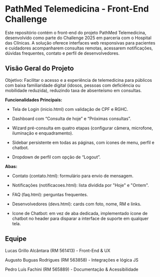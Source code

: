 # PathMed Telemedicina - Front-End Challenge
Este repositório contém o front-end do projeto PathMed Telemedicina, desenvolvido como parte do Challenge 2025 em parceria com o Hospital das Clínicas. A solução oferece interfaces web responsivas para pacientes e cuidadores acompanharem consultas remotas, acessarem notificações, dúvidas frequentes, contato e perfil de desenvolvedores.

## Visão Geral do Projeto
Objetivo: Facilitar o acesso e a experiência de telemedicina para públicos com baixa familiaridade digital (idosos, pessoas com deficiência ou mobilidade reduzida), reduzindo taxa de absenteísmo em consultas.

**Funcionalidades Principais:**

- Tela de Login (inicio.html) com validação de CPF e RGHC.

- Dashboard com “Consulta de hoje” e “Próximas consultas”.

- Wizard pré-consulta em quatro etapas (configurar câmera, microfone, iluminação e enquadramento).

- Sidebar persistente em todas as páginas, com ícones de menu, perfil e chatbot.

- Dropdown de perfil com opção de “Logout”.

**Abas:**

- Contato (contato.html): formulário para envio de mensagem.

- Notificações (notificacoes.html): lista dividida por "Hoje" e "Ontem".

- FAQ (faq.html): perguntas frequentes.

- Desenvolvedores (devs.html): cards com foto, nome, RM e links.

- Icone de Chatbot: em vez de aba dedicada, implementado ícone de chatbot no header para disparar a interface de suporte em qualquer tela.

## Equipe
Lucas Grillo Alcântara (RM 561413) - Front-End & UX

Augusto Buguas Rodrigues (RM 563858) - Integrações e lógica JS

Pedro Luís Fachini (RM 565889) - Documentação & Acessibilidade

